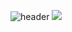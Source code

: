 ![header](https://capsule-render.vercel.app/api?type=waving&color=0:f5af19,100:f12711&height=300&section=header&text=Hi%20there%20👋&fontColor=ffffff&animation=twinkling&fontSize=120)
<img src="https://img.shields.io/badge/Instagram-#E4405F?style=social&logo=Instagram&logoColor=ffffff"/>

